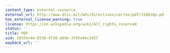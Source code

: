 ```yaml
---
content_type: external-resource
external_url: http://www.dtic.mil/whs/directives/corres/pdf/310010p.pdf
has_external_license_warning: true
license: https://en.wikipedia.org/wiki/All_rights_reserved
status: ''
title: PDF
uid: 1033ec4e-b536-4f16-a6de-3745a9ec2d27
wayback_url: ''
---
```


